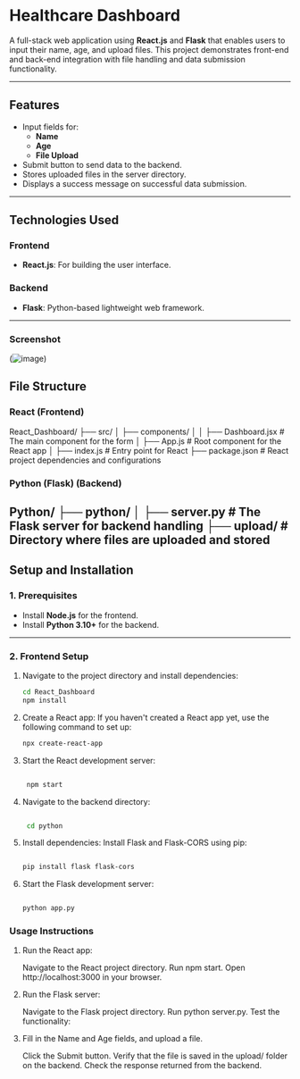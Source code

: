 # **Healthcare Dashboard**

A full-stack web application using **React.js** and **Flask** that enables users to input their name, age, and upload files. This project demonstrates front-end and back-end integration with file handling and data submission functionality.

---

## **Features**
- Input fields for:
  - **Name**
  - **Age**
  - **File Upload**
- Submit button to send data to the backend.
- Stores uploaded files in the server directory.
- Displays a success message on successful data submission.

---

## **Technologies Used**

### **Frontend**
- **React.js**: For building the user interface.

### **Backend**
- **Flask**: Python-based lightweight web framework.

---
### **Screenshot**
(![image](image.png))

## **File Structure**

### **React (Frontend)**
React_Dashboard/ ├── src/ │ ├── components/ │ │ ├── Dashboard.jsx # The main component for the form │ ├── App.js # Root component for the React app │ ├── index.js # Entry point for React ├── package.json # React project dependencies and configurations
### **Python (Flask) (Backend)**
Python/ ├── python/ │ ├── server.py # The Flask server for backend handling ├── upload/ # Directory where files are uploaded and stored
---

## **Setup and Installation**

### **1. Prerequisites**
- Install **Node.js** for the frontend.
- Install **Python 3.10+** for the backend.

---

### **2. Frontend Setup**
1. Navigate to the project directory and install dependencies:
   ```bash
   cd React_Dashboard
   npm install
2. Create a React app: If you haven't created a React app yet, use the following command to set up:

   ```bash
   npx create-react-app

3. Start the React development server:

   ```bash

    npm start

4. Navigate to the backend directory:

   ```bash

    cd python

5. Install dependencies: Install Flask and Flask-CORS using pip:

    ```bash

    pip install flask flask-cors

6. Start the Flask development server:

    ```bash

    python app.py

### **Usage Instructions**
1. Run the React app:

    Navigate to the React project directory.
    Run npm start.
    Open http://localhost:3000 in your browser.
   
2. Run the Flask server:

    Navigate to the Flask project directory.
    Run python server.py.
    Test the functionality:

3. Fill in the Name and Age fields, and upload a file.
   
    Click the Submit button.
    Verify that the file is saved in the upload/ folder on the backend.
    Check the response returned from the backend.